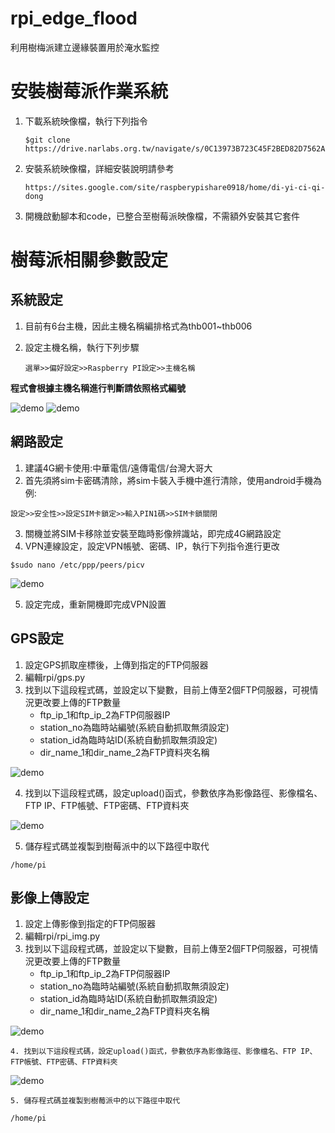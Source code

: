 # rpi_edge_flood
利用樹梅派建立邊緣裝置用於淹水監控

# 安裝樹莓派作業系統
1. 下載系統映像檔，執行下列指令
   
       $git clone https://drive.narlabs.org.tw/navigate/s/0C13973B723C45F2BED82D7562A6AD21GUY
   
2. 安裝系統映像檔，詳細安裝說明請參考
   
       https://sites.google.com/site/raspberypishare0918/home/di-yi-ci-qi-dong
   
3. 開機啟動腳本和code，已整合至樹莓派映像檔，不需額外安裝其它套件

# 樹莓派相關參數設定
## 系統設定
   1. 目前有6台主機，因此主機名稱編排格式為thb001~thb006
   2. 設定主機名稱，執行下列步驟
   
          選單>>偏好設定>>Raspberry PI設定>>主機名稱   
       
   __程式會根據主機名稱進行判斷請依照格式編號__
   
![demo](https://raw.githubusercontent.com/healthy8701/rpi_edge_flood/master/img/menu_config.JPG)
![demo](https://raw.githubusercontent.com/healthy8701/rpi_edge_flood/master/img/name.JPG)

## 網路設定
   1. 建議4G網卡使用:中華電信/遠傳電信/台灣大哥大
   2. 首先須將sim卡密碼清除，將sim卡裝入手機中進行清除，使用android手機為例:
   
    設定>>安全性>>設定SIM卡鎖定>>輸入PIN1碼>>SIM卡鎖關閉
   
   3. 關機並將SIM卡移除並安裝至臨時影像辨識站，即完成4G網路設定
   4. VPN連線設定，設定VPN帳號、密碼、IP，執行下列指令進行更改

    $sudo nano /etc/ppp/peers/picv

![demo](https://github.com/healthy8701/rpi_edge_flood/blob/master/img/vpn.JPG?raw=true)

   5. 設定完成，重新開機即完成VPN設置

## GPS設定
   1. 設定GPS抓取座標後，上傳到指定的FTP伺服器
   2. 編輯rpi/gps.py
   3. 找到以下這段程式碼，並設定以下變數，目前上傳至2個FTP伺服器，可視情況更改要上傳的FTP數量
      * ftp_ip_1和ftp_ip_2為FTP伺服器IP
      * station_no為臨時站編號(系統自動抓取無須設定)
      * station_id為臨時站ID(系統自動抓取無須設定)
      * dir_name_1和dir_name_2為FTP資料夾名稱   
   
![demo](https://raw.githubusercontent.com/healthy8701/rpi_edge_flood/master/img/gps1.JPG)

   4. 找到以下這段程式碼，設定upload()函式，參數依序為影像路徑、影像檔名、FTP IP、FTP帳號、FTP密碼、FTP資料夾
   
![demo](https://raw.githubusercontent.com/healthy8701/rpi_edge_flood/master/img/gps2.JPG)

   5. 儲存程式碼並複製到樹莓派中的以下路徑中取代
   
    /home/pi

## 影像上傳設定
   1. 設定上傳影像到指定的FTP伺服器
   2. 編輯rpi/rpi_img.py
   3. 找到以下這段程式碼，並設定以下變數，目前上傳至2個FTP伺服器，可視情況更改要上傳的FTP數量
      * ftp_ip_1和ftp_ip_2為FTP伺服器IP
      * station_no為臨時站編號(系統自動抓取無須設定)
      * station_id為臨時站ID(系統自動抓取無須設定)
      * dir_name_1和dir_name_2為FTP資料夾名稱   
      
   ![demo](https://raw.githubusercontent.com/healthy8701/rpi_edge_flood/master/img/img1.JPG)
   
    4. 找到以下這段程式碼，設定upload()函式，參數依序為影像路徑、影像檔名、FTP IP、FTP帳號、FTP密碼、FTP資料夾
    
   ![demo](https://raw.githubusercontent.com/healthy8701/rpi_edge_flood/master/img/img2.JPG)
   
    5. 儲存程式碼並複製到樹莓派中的以下路徑中取代
   
    /home/pi
